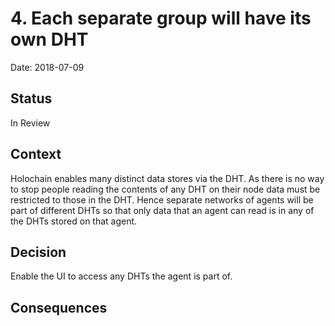 # 4. Each separate group will have its own DHT

Date: 2018-07-09

## Status

In Review

## Context

Holochain enables many distinct data stores via the DHT. As there is no way to stop people reading the contents of any DHT on their node data must be restricted to those in the DHT. Hence separate networks of agents will be part of different DHTs so that only data that an agent can read is in any of the DHTs stored on that agent.

## Decision

Enable the UI to access any DHTs the agent is part of.

## Consequences
